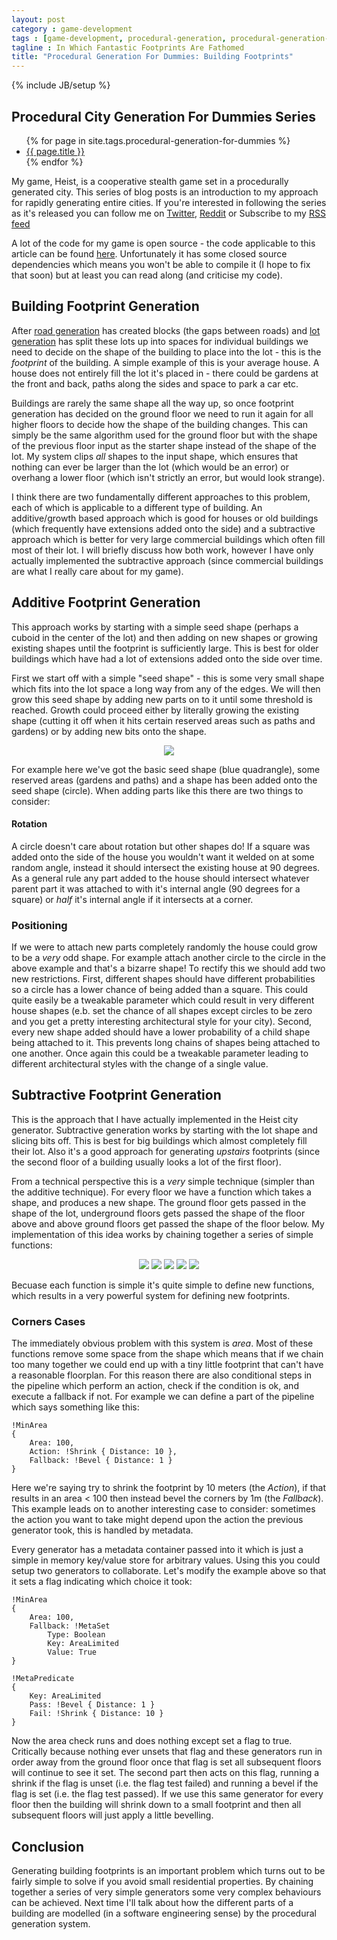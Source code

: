 ```yaml
---
layout: post
category : game-development
tags : [game-development, procedural-generation, procedural-generation-for-dummies]
tagline : In Which Fantastic Footprints Are Fathomed
title: "Procedural Generation For Dummies: Building Footprints"
---
```

{% include JB/setup %}

## Procedural City Generation For Dummies Series

<ul>
    {% for page in site.tags.procedural-generation-for-dummies %}
    <li><a href="{{ page.url }}">{{ page.title }}</a></li>
    {% endfor %}
</ul>

My game, Heist, is a cooperative stealth game set in a procedurally generated city. This series of blog posts is an introduction to my approach for rapidly generating entire cities. If you're interested in following the series as it's released you can follow me on [Twitter](https://twitter.com/), [Reddit](https://www.reddit.com/user/martindevans/) or Subscribe to my [RSS feed](http://martindevans.me/rss.xml)

A lot of the code for my game is open source - the code applicable to this article can be found [here](https://bitbucket.org/martindevans/base-citygeneration/src/8aa49400561f02ea812f61171c789b6981265412/Base-CityGeneration/Elements/Building/Design/?at=default). Unfortunately it has some closed source dependencies which means you won't be able to compile it (I hope to fix that soon) but at least you can read along (and criticise my code).

## Building Footprint Generation

After [road generation](/game-development/2015/12/11/Procedural-Generation-For-Dummies-Roads/) has created blocks (the gaps between roads) and [lot generation](/game-development/2015/12/27/Procedural-Generation-For-Dummies-Lots/) has split these lots up into spaces for individual buildings we need to decide on the shape of the building to place into the lot - this is the *footprint* of the building. A simple example of this is your average house. A house does not entirely fill the lot it's placed in - there could be gardens at the front and back, paths along the sides and space to park a car etc.

Buildings are rarely the same shape all the way up, so once footprint generation has decided on the ground floor we need to run it again for all higher floors to decide how the shape of the building changes. This can simply be the same algorithm used for the ground floor but with the shape of the previous floor input as the starter shape instead of the shape of the lot. My system clips *all* shapes to the input shape, which ensures that nothing can ever be larger than the lot (which would be an error) or overhang a lower floor (which isn't strictly an error, but would look strange).

I think there are two fundamentally different approaches to this problem, each of which is applicable to a different type of building. An additive/growth based approach which is good for houses or old buildings (which frequently have extensions added onto the side) and a subtractive approach which is better for very large commercial buildings which often fill most of their lot. I will briefly discuss how both work, however I have only actually implemented the subtractive approach (since commercial buildings are what I really care about for my game).

## Additive Footprint Generation

This approach works by starting with a simple seed shape (perhaps a cuboid in the center of the lot) and then adding on new shapes or growing existing shapes until the footprint is sufficiently large. This is best for older buildings which have had a lot of extensions added onto the side over time.

First we start off with a simple "seed shape" - this is some very small shape which fits into the lot space a long way from any of the edges. We will then grow this seed shape by adding new parts on to it until some threshold is reached. Growth could proceed either by literally growing the existing shape (cutting it off when it hits certain reserved areas such as paths and gardens) or by adding new bits onto the shape.

<style>
 #image-container img {
 	max-height: 235px;
 	width: auto;
 }
</style>
 
<div id="image-container" align="center">
<img src="/assets/footprint_additive_add.png" width="54%">
</div>

For example here we've got the basic seed shape (blue quadrangle), some reserved areas (gardens and paths) and a shape has been added onto the seed shape (circle). When adding parts like this there are two things to consider:

#### Rotation

A circle doesn't care about rotation but other shapes do! If a square was added onto the side of the house you wouldn't want it welded on at some random angle, instead it should intersect the existing house at 90 degrees. As a general rule any part added to the house should intersect whatever parent part it was attached to with it's internal angle (90 degrees for a square) or *half* it's internal angle if it intersects at a corner.

### Positioning

If we were to attach new parts completely randomly the house could grow to be a *very* odd shape. For example attach another circle to the circle in the above example and that's a bizarre shape! To rectify this we should add two new restrictions. First, different shapes should have different probabilities so a circle has a lower chance of being added than a square. This could quite easily be a tweakable parameter which could result in very different house shapes (e.b. set the chance of all shapes except circles to be zero and you get a pretty interesting architectural style for your city). Second, every new shape added should have a lower probability of a child shape being attached to it. This prevents long chains of shapes being attached to one another. Once again this could be a tweakable parameter leading to different architectural styles with the change of a single value.

## Subtractive Footprint Generation

This is the approach that I have actually implemented in the Heist city generator. Subtractive generation works by starting with the lot shape and slicing bits off. This is best for big buildings which almost completely fill their lot. Also it's a good approach for generating *upstairs* footprints (since the second floor of a building usually looks a lot of the first floor).

From a technical perspective this is a *very* simple technique (simpler than the additive technique). For every floor we have a function which takes a shape, and produces a new shape. The ground floor gets passed in the shape of the lot, underground floors gets passed the shape of the floor above and above ground floors get passed the shape of the floor below. My implementation of this idea works by chaining together a series of simple functions:

<div id="image-container" align="center">
    <img src="/assets/Footprint Bevel.png" width="19%">
    <img src="/assets/Footprint Invert Corners.png" width="19%">
    <img src="/assets/Footprint Shrink.png" width="19%">
    <img src="/assets/Footprint Twist.png" width="19%">
    <img src="/assets/Footprint Twist Clip.png" width="19%">
</div>

Becuase each function is simple it's quite simple to define new functions, which results in a very powerful system for defining new footprints.

### Corners Cases

The immediately obvious problem with this system is *area*. Most of these functions remove some space from the shape which means that if we chain too many together we could end up with a tiny little footprint that can't have a reasonable floorplan. For this reason there are also conditional steps in the pipeline which perform an action, check if the condition is ok, and execute a fallback if not. For example we can define a part of the pipeline which says something like this:

```
!MinArea
{
    Area: 100,
    Action: !Shrink { Distance: 10 },
    Fallback: !Bevel { Distance: 1 }
}
```

Here we're saying try to shrink the footprint by 10 meters (the *Action*), if that results in an area < 100 then instead bevel the corners by 1m (the *Fallback*). This example leads on to another interesting case to consider: sometimes the action you want to take might depend upon the action the previous generator took, this is handled by metadata.

Every generator has a metadata container passed into it which is just a simple in memory key/value store for arbitrary values. Using this you could setup two generators to collaborate. Let's modify the example above so that it sets a flag indicating which choice it took:

```
!MinArea
{
    Area: 100,
    Fallback: !MetaSet
        Type: Boolean
        Key: AreaLimited
        Value: True
}

!MetaPredicate
{
    Key: AreaLimited
    Pass: !Bevel { Distance: 1 }
    Fail: !Shrink { Distance: 10 }
}
```

Now the area check runs and does nothing except set a flag to true. Critically because nothing ever unsets that flag and these generators run in order away from the ground floor once that flag is set all subsequent floors will continue to see it set. The second part then acts on this flag, running a shrink if the flag is unset (i.e. the flag test failed) and running a bevel if the flag is set (i.e. the flag test passed). If we use this same generator for every floor then the building will shrink down to a small footprint and then all subsequent floors will just apply a little bevelling.

## Conclusion

Generating building footprints is an important problem which turns out to be fairly simple to solve if you avoid small residential properties. By chaining together a series of very simple generators some very complex behaviours can be achieved. Next time I'll talk about how the different parts of a building are modelled (in a software engineering sense) by the procedural generation system.
